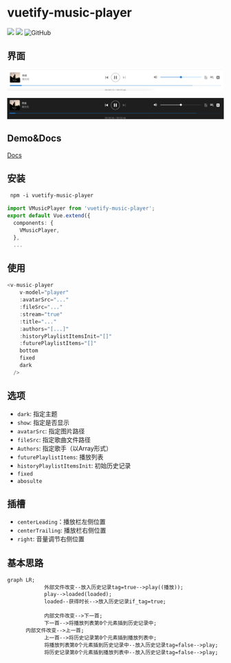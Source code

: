 # vuetify-music-player

![](https://img.shields.io/github/checks-status/chocoford/vuetify-music-player/master)
![](https://img.shields.io/npm/v/vuetify-music-player)
![GitHub](https://img.shields.io/github/license/chocoford/vuetify-music-player)

## 界面

![image-20210625152524137](./public/README/image-20210625152524137.png)

![image-20210625152541462](./public/README/image-20210625152541462.png)

## Demo&Docs

[Docs](https://chocoford.github.io/vuetify-music-player/)

## 安装

```shell
 npm -i vuetify-music-player
```

```typescript
import VMusicPlayer from 'vuetify-music-player';
export default Vue.extend({
  components: {
    VMusicPlayer,
  },
  ...
```

## 使用

```typescript
<v-music-player
    v-model="player"
    :avatarSrc="..."
    :fileSrc="..."
    :stream="true"
    :title="..."
    :authors="[...]"
    :historyPlaylistItemsInit="[]"
    :futurePlaylistItems="[]"
    bottom
    fixed
    dark
  />
```

## 选项

* `dark`: 指定主题
* `show`: 指定是否显示
* `avatarSrc`: 指定图片路径
* `fileSrc`: 指定歌曲文件路径
* `Authors`: 指定歌手（以Array形式）
* `futurePlaylistItems`: 播放列表
* `historyPlaylistItemsInit`: 初始历史记录
* `fixed`
* `abosulte`

## 插槽

* `centerLeading`：播放栏左侧位置
* `centerTrailing`: 播放栏右侧位置
* `right`: 音量调节右侧位置


## 基本思路
```mermaid
graph LR;
			外部文件改变--放入历史记录tag=true-->play((播放));
			play-->loaded(loaded);
			loaded--获得时长-->放入历史记录if_tag=true;
			
			内部文件改变-->下一首;
			下一首-->将播放列表第0个元素插到历史记录中;
      内部文件改变-->上一首;
			上一首-->将历史记录第0个元素插到播放列表中;
			将播放列表第0个元素插到历史记录中--放入历史记录tag=false-->play;
			将历史记录第0个元素插到播放列表中--放入历史记录tag=false-->play;
```

